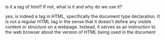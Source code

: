 


<!DOCTYPE html> is it a tag of html? If not, what is it and why do we use it?

yes, <!DOCTYPE html> is indeed a tag in HTML, specifically the document type declaration. It is not a regular HTML tag in the sense that it doesn't define any visible content or structure on a webpage. Instead, it serves as an instruction to the web browser about the version of HTML being used in the document
